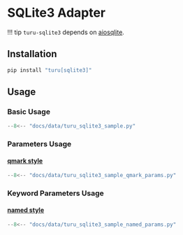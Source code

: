 # SQLite3 Adapter

!!! tip
    `turu-sqlite3` depends on [aiosqlite](https://pypi.org/project/aiosqlite/).

## Installation

```bash
pip install "turu[sqlite3]"
```

## Usage

### Basic Usage

```python
--8<-- "docs/data/turu_sqlite3_sample.py"
```

### Parameters Usage
#### [qmark style](https://peps.python.org/pep-0249/#paramstyle)

```python
--8<-- "docs/data/turu_sqlite3_sample_qmark_params.py"
```

### Keyword Parameters Usage
#### [named style](https://peps.python.org/pep-0249/#paramstyle)

```python
--8<-- "docs/data/turu_sqlite3_sample_named_params.py"
```
